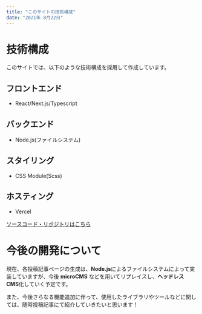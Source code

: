 ```yaml
---
title: "このサイトの技術構成"
date: "2021年 8月22日"
---
```


# 技術構成

このサイトでは、以下のような技術構成を採用して作成しています。

## **フロントエンド**

-   React/Next.js/Typescript

## **バックエンド**

-   Node.js(ファイルシステム)

## **スタイリング**

-   CSS Module(Scss)

## **ホスティング**

-   Vercel

[ソースコード・リポジトリはこちら](https://github.com/soichiro-kotaki/kayatsu-seminar-blog)

# 今後の開発について

現在、各投稿記事ページの生成は、**Node.js**によるファイルシステムによって実装していますが、今後 **microCMS** などを用いてリプレイスし、**ヘッドレス CMS**化していく予定です。

また、今後さらなる機能追加に伴って、使用したライブラリやツールなどに関しては、随時投稿記事にて紹介していきたいと思います！
